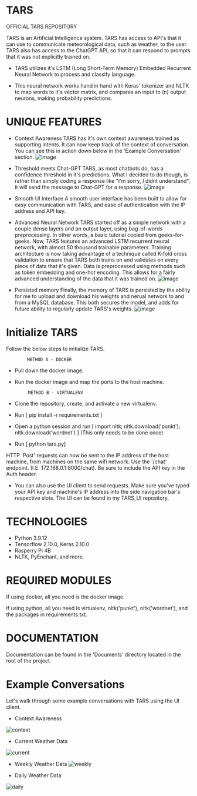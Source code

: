 # TARS
OFFICIAL TARS REPOSITORY

TARS is an Artificial Intelligence system. TARS has access to API's that it can use to communicate meteorological data, such as weather, to the user. TARS also has access to the ChatGPT API, so that it can respond to prompts that it was not explicitly trained on.

- TARS utilizes it's LSTM (Long Short-Term Memory) Embedded Recurrent Neural Network to process and classify language. 

- This neural network works hand in hand with Keras' tokenizer and NLTK to map words to it's vector matrix, and compares an input to (n) output neurons, making probability predictions. 

# UNIQUE FEATURES

 - Context Awareness
  TARS has it's own context awareness trained as supporting intents. It can now keep track of the context of conversation. You can see this in action down below in the 'Example Conversation' section.
  ![image](https://user-images.githubusercontent.com/23193263/233720681-40751d09-5254-493d-a8b6-f8df5c05977b.png)

 - Threshold meets Chat-GPT
  TARS, as most chatbots do, has a confidence threshold in it's predictions. What I decided to do though, is rather than simply coding a response like "I'm sorry, I didnt understand", it will send the message to Chat-GPT for a response.
  ![image](https://user-images.githubusercontent.com/23193263/233720820-8789ea8e-6ed0-4388-9d21-e0f095ed74c8.png)

  
 - Smooth UI Interface
  A smooth user interface has been built to allow for easy communication with TARS, and ease of authentication with the IP address and API key.
  
 - Advanced Neural Network
  TARS started off as a simple network with a couple dense layers and an output layer, using bag-of-words preprocessing. In other words, a basic tutorial copied from geeks-for-geeks. Now, TARS features an advanced LSTM recurrent neural network, with almost 50 thousand trainable parameters. Training architecture is now taking advantage of a technique called K-fold cross validation to ensure that TARS both trains on and validates on every piece of data that it's given. Data is preprocessed using methods such as token embedding and one-hot encoding. This allows for a fairly advanced understanding of the data that it was trained on.
  ![image](https://user-images.githubusercontent.com/23193263/233721286-4eb16697-0acb-4d8e-b4fd-9b5faa245692.png)

 - Persisted memory
 Finally, the memory of TARS is persisted by the ability for me to upload and download his weights and nerual network to and from a MySQL database. This both secures the model, and adds for future ability to regularly update TARS's weights. 
![image](https://user-images.githubusercontent.com/23193263/233721362-9fa0d320-2e29-4c53-b7af-2014fed9e3d0.png)


# Initialize TARS
Follow the below steps to initialize TARS.

            METHOD A - DOCKER
 - Pull down the docker image.
 - Run the docker image and map the ports to the host machine.
 
            METHOD B - VIRTUALENV
 - Clone the repository, create, and activate a new virtualenv.
 - Run [ pip install -r requirements.txt ]
 - Open a python session and run [ import nltk; nltk.download('punkt'); nltk.download('wordnet') ] (This only needs to be done once)
 - Run [ python tars.py] 
 
 HTTP 'Post' requests can now be sent to the IP address of the host machine, from machines on the same wifi network. Use the '/chat' endpoint. (I.E. 172.168.0.1:8000/chat). Be sure to include the API key in the Auth header.
 - You can also use the UI client to send requests. Make sure you've typed your API key and machine's IP address into the side navigation bar's respective slots. The UI can be found in my TARS_UI repository.
# TECHNOLOGIES
- Python 3.9.12
- Tensorflow 2.10.0, Keras 2.10.0
- Rasperry Pi 4B
- NLTK, PyEnchant, and more.

# REQUIRED MODULES
 If using docker, all you need is the docker image.
 
 If using python, all you need is virtualenv, nltk('punkt'), nltk('wordnet'), and the packages in requirements.txt.

# DOCUMENTATION
Documentation can be found in the 'Documents' directory located in the root of the project.

# Example Conversations

Let's walk through some example conversations with TARS using the UI client. 


- Context Awareness

![context](https://user-images.githubusercontent.com/23193263/232133654-d82b3b2b-2f15-4cb0-8b4a-d4afb2ba4cfa.jpg)


- Current Weather Data

![current](https://user-images.githubusercontent.com/23193263/232134358-e0b8eb4c-64d1-4f1b-bff8-1c37914dc404.jpg)


- Weekly Weather Data
![weekly](https://user-images.githubusercontent.com/23193263/232137924-318a4e91-715c-413a-a719-c4e2305a079e.jpg)


- Daily Weather Data

![daily](https://user-images.githubusercontent.com/23193263/232141485-8c311723-bb19-40ab-a333-8fb78470b2f4.jpg)

